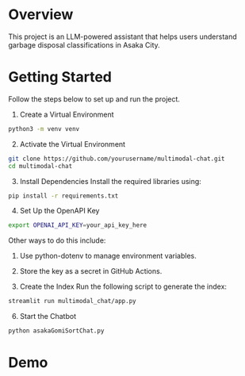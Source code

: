 # Overview

This project is an LLM-powered assistant that helps users understand garbage disposal classifications in Asaka City.

# Getting Started

Follow the steps below to set up and run the project.

1. Create a Virtual Environment

```bash
python3 -m venv venv
```

2. Activate the Virtual Environment

```bash
git clone https://github.com/yourusername/multimodal-chat.git
cd multimodal-chat
```

3. Install Dependencies
   Install the required libraries using:

```bash
pip install -r requirements.txt
```

4. Set Up the OpenAPI Key

```bash
export OPENAI_API_KEY=your_api_key_here
```

Other ways to do this include:

1. Use python-dotenv to manage environment variables.
2. Store the key as a secret in GitHub Actions.

3. Create the Index
   Run the following script to generate the index:

```bash
streamlit run multimodal_chat/app.py
```

6. Start the Chatbot

```bash
python asakaGomiSortChat.py
```

# Demo
